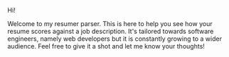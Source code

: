 Hi!

Welcome to my resumer parser. This is here to help you see how your resume scores against a job description. It's tailored towards software engineers, namely web developers but it is constantly growing to a wider audience. Feel free to give it a shot and let me know your thoughts!
